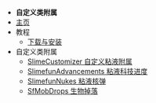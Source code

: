 - **自定义类附属**
- [主页](./)
- 教程
    - [下载与安装](./Install)
- 自定义类附属
    - [SlimeCustomizer 自定义粘液附属](./Slime-Customizer)
    - [SlimefunAdvancements 粘液科技进度](./Slimefun-Advancements)
    - [SlimefunNukes 粘液核弹](./Slimefun-Nukes)
    - [SfMobDrops 生物掉落](./Sf-Mob-Drops)

